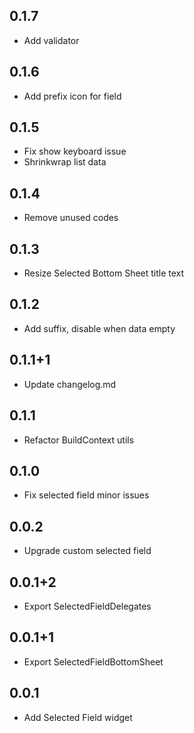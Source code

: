 ## 0.1.7

- Add validator

## 0.1.6

- Add prefix icon for field

## 0.1.5

- Fix show keyboard issue
- Shrinkwrap list data

## 0.1.4

- Remove unused codes

## 0.1.3

- Resize Selected Bottom Sheet title text 

## 0.1.2

- Add suffix, disable when data empty

## 0.1.1+1

- Update changelog.md

## 0.1.1

- Refactor BuildContext utils

## 0.1.0

- Fix selected field minor issues

## 0.0.2

- Upgrade custom selected field

## 0.0.1+2

- Export SelectedFieldDelegates

## 0.0.1+1

- Export SelectedFieldBottomSheet

## 0.0.1

- Add Selected Field widget
